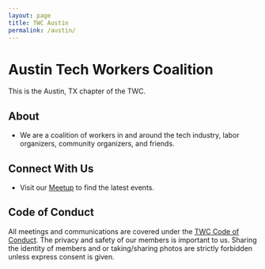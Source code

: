```yaml
---
layout: page
title: TWC Austin
permalink: /austin/
---
```

<style>h1, .main-wrapper h2, h3 {text-align: left; font-weight: bold;}</style>
# Austin Tech Workers Coalition
This is the Austin, TX chapter of the TWC.

## About
- We are a coalition of workers in and around the tech industry, labor organizers, community organizers, and friends.

## Connect With Us
- Visit our [Meetup](https://www.meetup.com/Tech-Workers-Coalition-ATX/) to find the latest events.

## Code of Conduct
All meetings and communications are covered under the [TWC Code of Conduct](https://techworkerscoalition.org/community-guide/). The privacy and safety of our members is important to us. Sharing the identity of members and or taking/sharing photos are strictly forbidden unless express consent is given.

